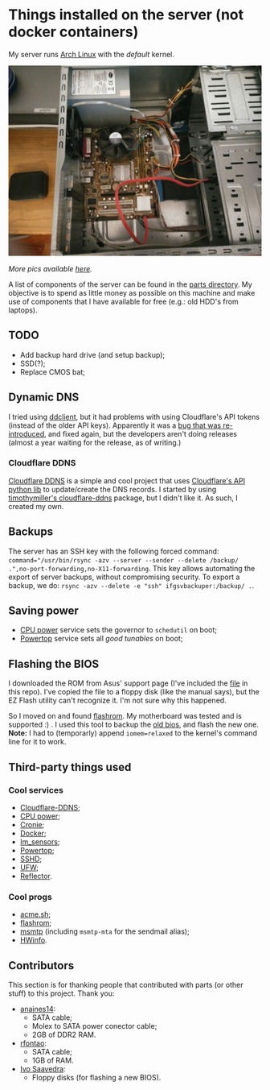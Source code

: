 # Things installed on the server (not docker containers)

My server runs [Arch Linux](https://archlinux.org/) with the _default_ kernel.

![PC's motherboard and general side view](./parts/pics/mobo.jpg)

_More pics available [here](./parts/pics)._

A list of components of the server can be found in the
[parts directory](./parts). My objective is to spend as little money as possible
on this machine and make use of components that I have available for free (e.g.:
old HDD's from laptops).

## TODO

- Add backup hard drive (and setup backup);
- SSD(?);
- Replace CMOS bat;

## Dynamic DNS

I tried using [ddclient](https://github.com/ddclient/ddclient), but it had
problems with using Cloudflare's API tokens (instead of the older API keys).
Apparently it was a
[bug that was re-introduced](https://github.com/ddclient/ddclient/issues/361),
and fixed again, but the developers aren't doing releases (almost a year waiting
for the release, as of writing.)

### Cloudflare DDNS

[Cloudflare DDNS](https://gitlab.com/JoaoCostaIFG/cloudflareddns) is a simple
and cool project that uses
[Cloudflare's API python lib](https://github.com/cloudflare/python-cloudflare)
to update/create the DNS records. I started by using
[timothymiller's cloudflare-ddns](https://github.com/timothymiller/cloudflare-ddns)
package, but I didn't like it. As such, I created my own.

## Backups

The server has an SSH key with the following forced command:
`command="/usr/bin/rsync -azv --server --sender --delete /backup/ .",no-port-forwarding,no-X11-forwarding`.
This key allows automating the export of server backups, without compromising
security. To export a backup, we do:
`rsync -azv --delete -e "ssh" ifgsvbackuper:/backup/ .`.

## Saving power

- [CPU power](https://wiki.archlinux.org/title/CPU_frequency_scaling#cpupower)
  service sets the governor to `schedutil` on boot;
- [Powertop](https://wiki.archlinux.org/title/Powertop) service sets all _good_
  _tunables_ on boot;

## Flashing the BIOS

I downloaded the ROM from Asus' support page (I've included the
[file](./parts/motherboard/BIOS-P5GC-MX-ASUS-1333-0413.zip) in this repo). I've
copied the file to a floppy disk (like the manual says), but the EZ Flash
utility can't recognize it. I'm not sure why this happened.

So I moved on and found [flashrom](https://www.flashrom.org/Supported_hardware).
My motherboard was tested and is supported :) . I used this tool to backup the
[old bios](./parts/motherboard/old_bios.rom), and flash the new one. **Note:** I
had to (temporarly) append `iomem=relaxed` to the kernel's command line for it
to work.

## Third-party things used

### Cool services

- [Cloudflare-DDNS](https://github.com/timothymiller/cloudflare-ddns);
- [CPU power](https://wiki.archlinux.org/title/CPU_frequency_scaling#cpupower);
- [Cronie](https://wiki.archlinux.org/title/Cron);
- [Docker](https://wiki.archlinux.org/title/Docker);
- [lm_sensors](https://wiki.archlinux.org/title/Lm_sensors);
- [Powertop](https://wiki.archlinux.org/title/Powertop);
- [SSHD](https://wiki.archlinux.org/title/OpenSSH);
- [UFW](https://wiki.archlinux.org/title/Uncomplicated_Firewall);
- [Reflector](https://wiki.archlinux.org/title/reflector).

### Cool progs

- [acme.sh](https://github.com/acmesh-official/acme.sh);
- [flashrom](https://wiki.archlinux.org/title/Flashing_BIOS_from_Linux#Flashrom);
- [msmtp](https://wiki.archlinux.org/title/Msmtp) (including `msmtp-mta` for the
  sendmail alias);
- [HWinfo](https://archlinux.org/packages/community/x86_64/hwinfo/).

## Contributors

This section is for thanking people that contributed with parts (or other stuff)
to this project. Thank you:

- [anaines14](https://github.com/anaines14):
  - SATA cable;
  - Molex to SATA power conector cable;
  - 2GB of DDR2 RAM.
- [rfontao](https://github.com/rfontao):
  - SATA cable;
  - 1GB of RAM.
- [Ivo Saavedra](https://github.com/ivSaav):
  - Floppy disks (for flashing a new BIOS).
